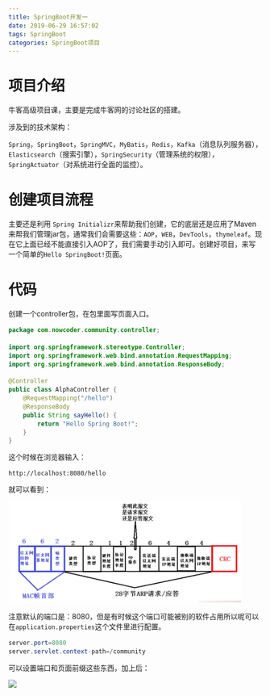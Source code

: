 ```yaml
---
title: SpringBoot开发一
date: 2019-06-29 16:57:02
tags: SpringBoot
categories: SpringBoot项目
---
```


# 项目介绍

牛客高级项目课，主要是完成牛客网的讨论社区的搭建。

涉及到的技术架构：

`Spring`，`SpringBoot`，`SpringMVC`，`MyBatis`，`Redis`，`Kafka`（消息队列服务器），`Elasticsearch`（搜索引擎），`SpringSecurity`（管理系统的权限），`SpringActuator`（对系统进行全面的监控）。

 # 创建项目流程

主要还是利用 `Spring Initializr`来帮助我们创建，它的底层还是应用了Maven来帮我们管理jar包，通常我们会需要这些：`AOP`，`WEB`，`DevTools`，`thymeleaf`。现在它上面已经不能直接引入AOP了，我们需要手动引入即可。创建好项目，来写一个简单的`Hello SpringBoot!`页面。

# 代码

创建一个controller包，在包里面写页面入口。

```java
package com.nowcoder.community.controller;

import org.springframework.stereotype.Controller;
import org.springframework.web.bind.annotation.RequestMapping;
import org.springframework.web.bind.annotation.ResponseBody;

@Controller
public class AlphaController {
    @RequestMapping("/hello")
    @ResponseBody
    public String sayHello() {
        return "Hello Spring Boot!";
    }
}
```

这个时候在浏览器输入：

```
http://localhost:8080/hello
```

就可以看到：

![](1.png)

注意默认的端口是：8080，但是有时候这个端口可能被别的软件占用所以呢可以在`application.properties`这个文件里进行配置。

```java
server.port=8080
server.servlet.context-path=/community
```

可以设置端口和页面前缀这些东西，加上后：

![](2.png)